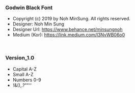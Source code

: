 ### Godwin Black Font
- Copyright (c) 2019 by Noh MinSung. All rights reserved.
- Designer: Noh Min Sung
- Designer Url: https://www.behance.net/minsungnoh
- Medium (Kor): https://link.medium.com/I3NvWB06o0

<img src="https://mir-s3-cdn-cf.behance.net/project_modules/1400_opt_1/82774870736019.5d330a0eca36b.png" alt="">
<img src="https://mir-s3-cdn-cf.behance.net/project_modules/1400_opt_1/e1d5be70736019.5d330a0ecb50a.png" alt="">

### Version_1.0
- Capital A-Z
- Small A-Z
- Numbers 0-9
- !&(),.?""''

<img src="https://mir-s3-cdn-cf.behance.net/project_modules/1400_opt_1/08773e70736019.5d330a0ecb312.png" alt="">
